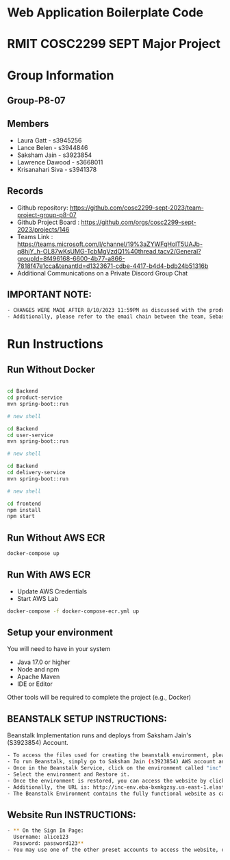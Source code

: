 # Web Application Boilerplate Code

# RMIT COSC2299 SEPT Major Project

# Group Information

## Group-P8-07

## Members
* Laura Gatt - s3945256
* Lance Belen - s3944846
* Saksham Jain - s3923854
* Lawrence Dawood - s3668011
* Krisanahari Siva - s3941378

## Records

* Github repository: https://github.com/cosc2299-sept-2023/team-project-group-p8-07
* Github Project Board : https://github.com/orgs/cosc2299-sept-2023/projects/146
* Teams Link : https://teams.microsoft.com/l/channel/19%3aZYWFqHolT5UAJb-q8hjY_h-OL87wKsUMG-TcbMgVzdQ1%40thread.tacv2/General?groupId=8f496168-6600-4b77-a866-7818f47e1cca&tenantId=d1323671-cdbe-4417-b4d4-bdb24b51316b
* Additional Communications on a Private Discord Group Chat

## IMPORTANT NOTE:

```bash
- CHANGES WERE MADE AFTER 8/10/2023 11:59PM as discussed with the product owner due to unvoidable circumstances. Please refer to the commit history for the changes made. 
- Additionally, please refer to the email chain between the team, Sebastian and Prakash for further information.
```
  
# Run Instructions
## Run Without Docker
```bash

cd Backend
cd product-service
mvn spring-boot::run

# new shell

cd Backend
cd user-service
mvn spring-boot::run

# new shell

cd Backend
cd delivery-service
mvn spring-boot::run

# new shell

cd frontend
npm install
npm start
```

## Run Without AWS ECR
```bash
docker-compose up
```

## Run With AWS ECR
- Update AWS Credentials
- Start AWS Lab
```bash
docker-compose -f docker-compose-ecr.yml up
```

## Setup your environment 
You will need to have in your system

- Java 17.0 or higher
- Node and npm
- Apache Maven
- IDE or Editor

Other tools will be required to complete the project (e.g., Docker)

## BEANSTALK SETUP INSTRUCTIONS:

Beanstalk Implementation runs and deploys from Saksham Jain's (S3923854) Account.
```bash
- To access the files used for creating the beanstalk environment, please do: git checkout beanstalk
- To run Beanstalk, simply go to Saksham Jain (s3923854) AWS account and go to the Beanstalk service.
- Once in the Beanstalk Service, click on the environment called "inc"
- Select the environment and Restore it.
- Once the environment is restored, you can access the website by clicking on the URL link provided in the Beanstalk environment.
- Additionally, the URL is: http://inc-env.eba-bxmkgzsy.us-east-1.elasticbeanstalk.com/
- The Beanstalk Environment contains the fully functional website as can be found on the main branch.
```

## Website Run INSTRUCTIONS:

```bash
- ** On the Sign In Page:
  Username: alice123
  Password: password123**
- You may use one of the other preset accounts to access the website, or you may create your own account through the sign up page.
```